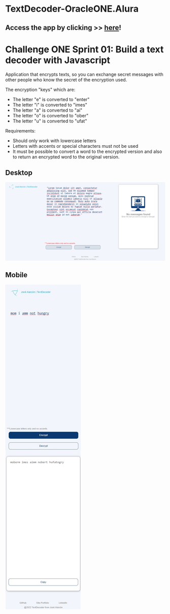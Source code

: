 # TextDecoder-OracleONE.Alura

## Access the app by clicking  >> <a href="https://dev-josealarcon.github.io/TextDecoder-OracleONE.Alura/" target="_blank">here</a>!
# Challenge ONE Sprint 01: Build a text decoder with Javascript
Application that encrypts texts, so you can exchange secret messages with other people who know the secret of the encryption used.

The encryption "keys" which are:
- The letter "e" is converted to "enter"
- The letter "i" is converted to "imes"
- The letter "a" is converted to "ai"
- The letter "o" is converted to "ober"
- The letter "u" is converted to "ufat"

Requirements:
- Should only work with lowercase letters
- Letters with accents or special characters must not be used
- It must be possible to convert a word to the encrypted version and also to return an encrypted word to the original version.

 ## Desktop
 
<img src="/assets/desktop.png" alt="Page desktop">

 ## Mobile
 
<img src="/assets/mobile.jpg" alt="Page mobile">
